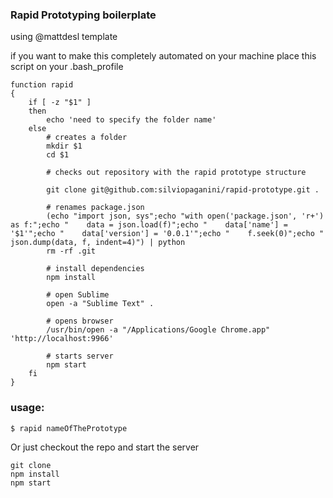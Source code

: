 ### Rapid Prototyping boilerplate
using @mattdesl template

if you want to make this completely automated on your machine place this script on your .bash_profile 

``` 
function rapid
{
    if [ -z "$1" ] 
    then
        echo 'need to specify the folder name'
    else
    	# creates a folder
        mkdir $1 
        cd $1
        
        # checks out repository with the rapid prototype structure
        
        git clone git@github.com:silviopaganini/rapid-prototype.git .
        
        # renames package.json
        (echo "import json, sys";echo "with open('package.json', 'r+') as f:";echo "    data = json.load(f)";echo "    data['name'] = '$1'";echo "    data['version'] = '0.0.1'";echo "    f.seek(0)";echo "    json.dump(data, f, indent=4)") | python
        rm -rf .git
        
        # install dependencies
        npm install
        
        # open Sublime
        open -a "Sublime Text" .
        
        # opens browser 
        /usr/bin/open -a "/Applications/Google Chrome.app" 'http://localhost:9966'
        
        # starts server
        npm start
    fi
}
```

### usage: 
`$ rapid nameOfThePrototype`

Or just checkout the repo and start the server

```
git clone 
npm install 
npm start
```

